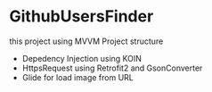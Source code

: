 # GithubUsersFinder

this project using MVVM Project structure
- Depedency Injection using KOIN
- HttpsRequest using Retrofit2 and GsonConverter
- Glide for load image from URL
